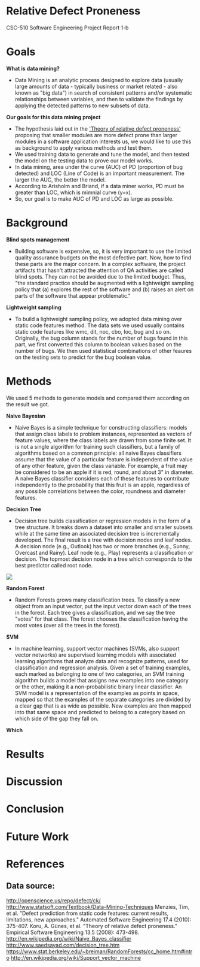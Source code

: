 # Relative Defect Proneness
  
 CSC-510 Software Engineering
 Project Report 1-b
  
# Goals

**What is data mining?**
- Data Mining is an analytic process designed to explore data (usually large amounts of data - typically business or market related - also known as "big data") in search of consistent patterns and/or systematic relationships between variables, and then to validate the findings by applying the detected patterns to new subsets of data.

**Our goals for this data mining project**
- The hypothesis laid out in the ['Theory of relative defect proneness'](http://link.springer.com.prox.lib.ncsu.edu/article/10.1007%2Fs10664-008-9080-x) proposing that smaller modules are more defect prone than larger modules in a software application interests us, we would like to use this as background to apply various methods and test them.
- We used training data to generate and tune the model, and then tested the model on the testing data to prove our model works.
- In data mining, area under the curve (AUC) of PD (proportion of bug detected) and LOC (Line of Code) is an important measurement. The larger the AUC, the better the model. 
- According to Arisholm and Briand, if a data miner works, PD must be greater than LOC, which is mimnial curve (y=x).
- So, our goal is to make AUC of PD and LOC as large as possible.

# Background

**Blind spots management**
- Building software is expensive, so, it is very important to use the limited quality assurance budgets on the most defective part. Now, how to find these parts are the major concern. 
In a complex software, the project artifacts that hasn't attracted the attention of QA activities are called blind spots. They can not be avoided due to the limited budget. Thus, "the standard practice should be augmented with a lightweight sampling policy that (a) explores the rest of the software and (b) raises an alert on parts of the software that appear problematic." 

**Lightweight sampling**
- To build a lightweight sampling policy, we adopted data mining over static code features method. The data sets we used usually contains static code features like wmc, dit, noc, cbo, loc, bug and so on. Originally, the bug column stands for the number of bugs found in this part, we first converted this column to boolean values based on the number of bugs. We then used statistical combinations of other feaures on the testing sets to predict for the bug boolean value. 


# Methods
We used 5 methods to generate models and compared them according on the result we got.

**Naive Bayesian**
- Naive Bayes is a simple technique for constructing classifiers: models that assign class labels to problem instances, represented as vectors of feature values, where the class labels are drawn from some finite set. It is not a single algorithm for training such classifiers, but a family of algorithms based on a common principle: all naive Bayes classifiers assume that the value of a particular feature is independent of the value of any other feature, given the class variable. For example, a fruit may be considered to be an apple if it is red, round, and about 3" in diameter. A naive Bayes classifier considers each of these features to contribute independently to the probability that this fruit is an apple, regardless of any possible correlations between the color, roundness and diameter features.

**Decision Tree**
- Decision tree builds classification or regression models in the form of a tree structure. It breaks down a dataset into smaller and smaller subsets while at the same time an associated decision tree is incrementally developed. The final result is a tree with decision nodes and leaf nodes. A decision node (e.g., Outlook) has two or more branches (e.g., Sunny, Overcast and Rainy). Leaf node (e.g., Play) represents a classification or decision. The topmost decision node in a tree which corresponds to the best predictor called root node.
<img align=center src="../pic/decision-tree.gif/">

**Random Forest**
- Random Forests grows many classification trees. To classify a new object from an input vector, put the input vector down each of the trees in the forest. Each tree gives a classification, and we say the tree "votes" for that class. The forest chooses the classification having the most votes (over all the trees in the forest).

**SVM**
- In machine learning, support vector machines (SVMs, also support vector networks) are supervised learning models with associated learning algorithms that analyze data and recognize patterns, used for classification and regression analysis. Given a set of training examples, each marked as belonging to one of two categories, an SVM training algorithm builds a model that assigns new examples into one category or the other, making it a non-probabilistic binary linear classifier. An SVM model is a representation of the examples as points in space, mapped so that the examples of the separate categories are divided by a clear gap that is as wide as possible. New examples are then mapped into that same space and predicted to belong to a category based on which side of the gap they fall on.
 
**Which**

# Results

# Discussion

# Conclusion

# Future Work

# References

## Data source:
http://openscience.us/repo/defect/ck/
http://www.statsoft.com/Textbook/Data-Mining-Techniques
Menzies, Tim, et al. "Defect prediction from static code features: current results, limitations, new approaches." Automated Software Engineering 17.4 (2010): 375-407.
Koru, A. Günes, et al. "Theory of relative defect proneness." Empirical Software Engineering 13.5 (2008): 473-498.
http://en.wikipedia.org/wiki/Naive_Bayes_classifier
http://www.saedsayad.com/decision_tree.htm
https://www.stat.berkeley.edu/~breiman/RandomForests/cc_home.htm#intro
http://en.wikipedia.org/wiki/Support_vector_machine
